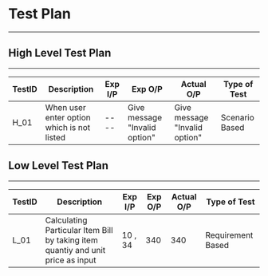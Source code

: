 # Test Plan

---

## High Level Test Plan

---

| TestID | Description                                                                                                                                  | Exp I/P | Exp O/P                       | Actual O/P                    | Type of Test      |
| ------ | -------------------------------------------------------------------------------------------------------------------------------------------- | ------- | ----------------------------- | ----------------------------- | ----------------- |
| H_01   | When user enter option which is not listed                                                                                                   | ----    | Give message "Invalid option" | Give message "Invalid option" | Scenario Based    |                                                                                                            | ----    | Show no invoice message       | Show no invoice message       | Boundary based    |


## Low Level Test Plan

---

| TestID | Description                                                                                 | Exp I/P       | Exp O/P                  | Actual O/P               | Type of Test      |
| ------ | ------------------------------------------------------------------------------------------- | ------------- | ------------------------ | ------------------------ | ----------------- |
| L_01   | Calculating Particular Item Bill by taking item quantiy and unit price as input             | 10 , 34       | 340                      | 340                      | Requirement Based |
